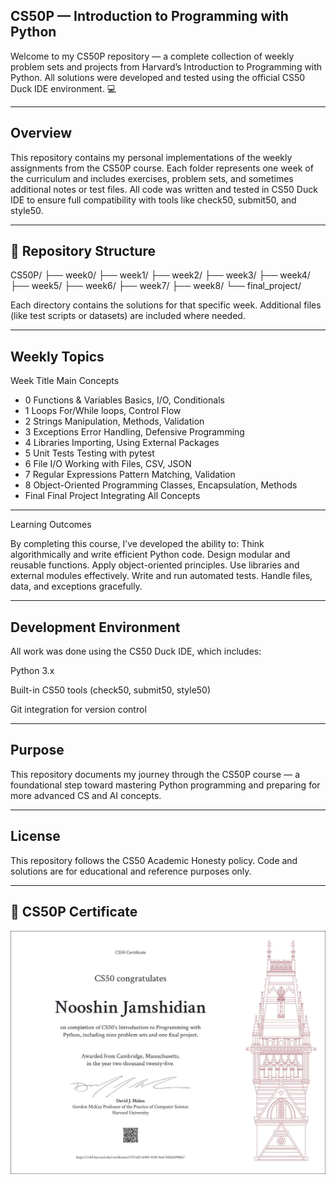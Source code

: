 ##  CS50P — Introduction to Programming with Python

Welcome to my CS50P repository — a complete collection of weekly problem sets and projects from Harvard’s Introduction to Programming with Python.
All solutions were developed and tested using the official CS50 Duck IDE environment. 💻

---

##  Overview

This repository contains my personal implementations of the weekly assignments from the CS50P course.
Each folder represents one week of the curriculum and includes exercises, problem sets, and sometimes additional notes or test files.
All code was written and tested in CS50 Duck IDE to ensure full compatibility with tools like check50, submit50, and style50.

---

## 📁 Repository Structure

CS50P/
├── week0/
├── week1/
├── week2/
├── week3/
├── week4/
├── week5/
├── week6/
├── week7/
├── week8/
└── final_project/

Each directory contains the solutions for that specific week.
Additional files (like test scripts or datasets) are included where needed.

---

##  Weekly Topics

Week	Title	Main Concepts
- 0	Functions & Variables	Basics, I/O, Conditionals
- 1	Loops	For/While loops, Control Flow
- 2	Strings	Manipulation, Methods, Validation
- 3	Exceptions	Error Handling, Defensive Programming
- 4	Libraries	Importing, Using External Packages
- 5	Unit Tests	Testing with pytest
- 6	File I/O	Working with Files, CSV, JSON
- 7	Regular Expressions	Pattern Matching, Validation
- 8	Object-Oriented Programming	Classes, Encapsulation, Methods
- Final	Final Project	Integrating All Concepts

---

Learning Outcomes

By completing this course, I’ve developed the ability to:
Think algorithmically and write efficient Python code.
Design modular and reusable functions.
Apply object-oriented principles.
Use libraries and external modules effectively.
Write and run automated tests.
Handle files, data, and exceptions gracefully.

---

##  Development Environment

All work was done using the CS50 Duck IDE, which includes:

Python 3.x

Built-in CS50 tools (check50, submit50, style50)

Git integration for version control

---

##  Purpose

This repository documents my journey through the CS50P course — a foundational step toward mastering Python programming and preparing for more advanced CS and AI concepts.

---

##  License

This repository follows the CS50 Academic Honesty policy.
Code and solutions are for educational and reference purposes only.

---

## 🏅 CS50P Certificate

![CS50P Certificate](photo21581590962.jpg)
